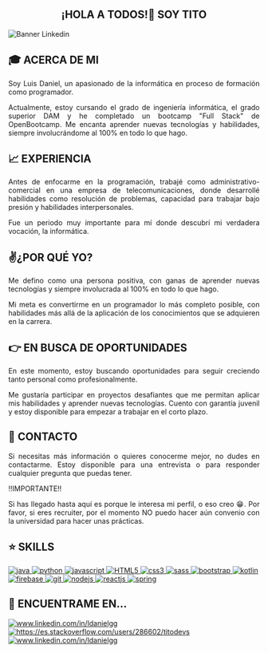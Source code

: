 <h2 align="center">¡HOLA A TODOS!👋 SOY TITO</h2>

![Banner Linkedin](https://user-images.githubusercontent.com/75398496/209383236-c09c6532-fbe7-4135-8891-45ebdf321110.png)

## 🎓 ACERCA DE MI

<p align="justify">Soy Luis Daniel, un apasionado de la informática en proceso de formación como programador. </p>

<p align="justify">Actualmente, estoy cursando el grado de ingeniería informática, el grado superior DAM y he completado un bootcamp "Full Stack" de OpenBootcamp. 
Me encanta aprender nuevas tecnologías y habilidades, siempre involucrándome al 100% en todo lo que hago.</p>

## 📈 EXPERIENCIA

<p align="justify">Antes de enfocarme en la programación, trabajé como administrativo-comercial en una empresa de telecomunicaciones, donde desarrollé habilidades como resolución de problemas, capacidad para trabajar bajo presión y habilidades interpersonales.</p>

<p align="justify">Fue un periodo muy importante para mí donde descubrí mi verdadera vocación, la informática.</p>

## ✌️¿POR QUÉ YO?

<p align="justify">Me defino como una persona positiva, con ganas de aprender nuevas tecnologías y siempre involucrada al 100% en todo lo que hago.</p>

<p align="justify">Mi meta es convertirme en un programador lo más completo posible, con habilidades más allá de la aplicación de los conocimientos que se adquieren en la carrera.</p>

## 👉 EN BUSCA DE OPORTUNIDADES

<p align="justify">En este momento, estoy buscando oportunidades para seguir creciendo tanto personal como profesionalmente.</p>

<p align="justify">Me gustaría participar en proyectos desafiantes que me permitan aplicar mis habilidades y aprender nuevas tecnologías. Cuento con garantía juvenil y estoy disponible para empezar a trabajar en el corto plazo.</p>

## 📝 CONTACTO

<p align="justify">Si necesitas más información o quieres conocerme mejor, no dudes en contactarme. Estoy disponible para una entrevista o para responder cualquier pregunta que puedas tener.</p>

‼️IMPORTANTE‼️
<p align="justify">Si has llegado hasta aquí es porque le interesa mi perfil, o eso creo 😁. Por favor, si eres recruiter, por el momento NO puedo hacer aún convenio con la universidad para hacer unas prácticas.</p>

## ⭐ SKILLS
<p align="left">
  <a href="https://www.java.com" target="_blank" rel="noreferrer"> 
    <img src="https://res.cloudinary.com/practicaldev/image/fetch/s--KR6jSVNe--/c_limit%2Cf_auto%2Cfl_progressive%2Cq_auto%2Cw_880/https://img.shields.io/badge/Java-ED8B00%3Fstyle%3Dfor-the-badge%26logo%3Djava%26logoColor%3Dwhite" alt="java"/>
  </a>
  
  <a href="https://www.python.org/" target="_blank" rel="noreferrer"> 
    <img src="https://img.shields.io/badge/Python-3776AB?style=for-the-badge&logo=python&logoColor=white" alt="python"/>
  </a>
  
  <a href="https://developer.mozilla.org/es/docs/Web/JavaScript" target="_blank" rel="noreferrer"> 
    <img src="https://img.shields.io/badge/JavaScript-F7DF1E?style=for-the-badge&logo=javascript&logoColor=black" alt="javascript"/>
  </a>
  
  <a href="https://lenguajehtml.com/html/" target="_blank" rel="noreferrer"> 
    <img src="https://img.shields.io/badge/HTML5-E34F26?style=for-the-badge&logo=html5&logoColor=white" alt="HTML5"/>
  </a>
  
  <a href="https://developer.mozilla.org/es/docs/Web/CSS" target="_blank" rel="noreferrer"> 
    <img src="https://img.shields.io/badge/CSS3-1572B6?style=for-the-badge&logo=css3&logoColor=white" alt="css3"/>
  </a>
  
  <a href="https://sass-lang.com/" target="_blank" rel="noreferrer"> 
    <img src="https://img.shields.io/badge/Sass-CC6699?style=for-the-badge&logo=sass&logoColor=white" alt="sass"/>
  </a>
  
  <a href="https://getbootstrap.com/" target="_blank" rel="noreferrer"> 
    <img src="https://img.shields.io/badge/Bootstrap-563D7C?style=for-the-badge&logo=bootstrap&logoColor=white" alt="bootstrap"/>
  </a>
  
  <a href="https://kotlinlang.org/" target="_blank" rel="noreferrer"> 
    <img src="https://img.shields.io/badge/Kotlin-0095D5?&style=for-the-badge&logo=kotlin&logoColor=white" alt="kotlin"/>
  </a>
  
  <a href="https://firebase.google.com/" target="_blank" rel="noreferrer"> 
    <img src="https://img.shields.io/badge/Firebase-039BE5?style=for-the-badge&logo=Firebase&logoColor=white" alt="firebase"/>
  </a>
  
  <a href="https://git-scm.com/" target="_blank" rel="noreferrer"> 
    <img src="https://img.shields.io/badge/git-%23F05033.svg?style=for-the-badge&logo=git&logoColor=white" alt="git"/>
  </a>
  
  <a href="https://nodejs.org/es/" target="_blank" rel="noreferrer"> 
    <img src="https://img.shields.io/badge/node.js-6DA55F?style=for-the-badge&logo=node.js&logoColor=white" alt="nodejs"/>
  </a>
  
  <a href="https://es.reactjs.org/" target="_blank"> 
    <img src="https://img.shields.io/badge/react-%2320232a.svg?style=for-the-badge&logo=react&logoColor=%2361DAFB" alt="reactjs"/>
  </a>
  
  <a href="https://spring.io/" target="_blank" rel="noreferrer"> 
    <img src="https://img.shields.io/badge/spring-%236DB33F.svg?style=for-the-badge&logo=spring&logoColor=white" alt="spring"/>
  </a>
  
</p>

## 🔎 ENCUENTRAME EN...
<p align="left">
  <a href="https://linkedin.com/in/ldanielgg" target="blank">
    <img align="center" src="https://img.shields.io/badge/LinkedIn-0077B5?style=for-the-badge&logo=linkedin&logoColor=white" alt="www.linkedin.com/in/ldanielgg" />
  </a>

  <a href="https://stackoverflow.com/users/286602/titodevs" target="blank">
    <img align="center" src="https://img.shields.io/badge/Stack_Overflow-FE7A16?style=for-the-badge&logo=stack-overflow&logoColor=white" alt="https://es.stackoverflow.com/users/286602/titodevs"/>
  </a>

  <a href="https://www.instagram.com/titodev_" target="blank">
    <img align="center" src="https://img.shields.io/badge/Instagram-E4405F?style=for-the-badge&logo=instagram&logoColor=white" alt="www.linkedin.com/in/ldanielgg" />
  </a>
</p>
